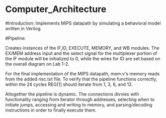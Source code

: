 # Computer_Architecture
#Introduction: 
Implements MIPS datapath by simulating a behavioral model written in Verilog.  

#Pipeline:  

Creates instances of the IF,ID, EXECUTE, MEMORY, and WB modules. The EX/MEM address input and the select signal for the multiplexer portion of the IF module will be initialized to 0, while the wires for ID are set based on the overall diagram on  Lab 1-2. 

For the final implementation of the MIPS datapath, mem.v's memory reads from the added risc.txt file. To verify that the pipeline functions correctly, within the 24 cycles REG[1] should iterate from 1, 3, 6, and 12.  

Altogether the pipeline is dynamic. The connections divvies with functionality ranging from iterator through addresses, selecting when to initiate jumps, accessing and writing to memory, and parsing/decoding instructions in order to finally execute them.
